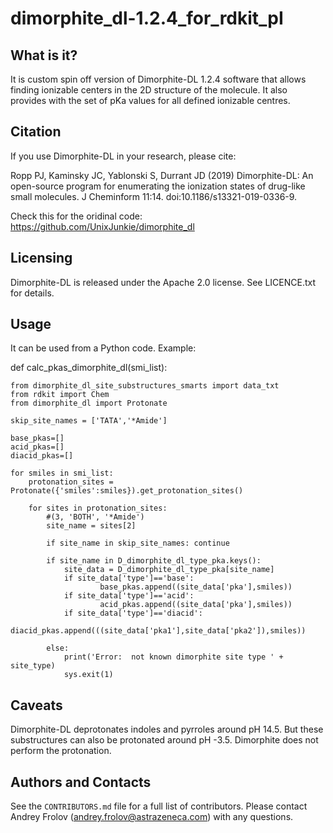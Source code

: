dimorphite_dl-1.2.4_for_rdkit_pI
===================

What is it?
-----------

It is custom spin off version of Dimorphite-DL 1.2.4 software that allows finding 
ionizable centers in the 2D structure of the molecule. It also provides with the set
of pKa values for all defined ionizable centres. 

Citation
--------

If you use Dimorphite-DL in your research, please cite:

Ropp PJ, Kaminsky JC, Yablonski S, Durrant JD (2019) Dimorphite-DL: An
open-source program for enumerating the ionization states of drug-like small
molecules. J Cheminform 11:14. doi:10.1186/s13321-019-0336-9.

Check this for the oridinal code:
https://github.com/UnixJunkie/dimorphite_dl

Licensing
---------

Dimorphite-DL is released under the Apache 2.0 license. See LICENCE.txt for
details.

Usage
-----

It can be used from a Python code. Example: 

def calc_pkas_dimorphite_dl(smi_list):

    from dimorphite_dl_site_substructures_smarts import data_txt
    from rdkit import Chem
    from dimorphite_dl import Protonate

    skip_site_names = ['TATA','*Amide']

    base_pkas=[]
    acid_pkas=[]
    diacid_pkas=[]

    for smiles in smi_list:
        protonation_sites = Protonate({'smiles':smiles}).get_protonation_sites()

        for sites in protonation_sites:
            #(3, 'BOTH', '*Amide') 
            site_name = sites[2]

            if site_name in skip_site_names: continue

            if site_name in D_dimorphite_dl_type_pka.keys():
                site_data = D_dimorphite_dl_type_pka[site_name]
                if site_data['type']=='base':
                        base_pkas.append((site_data['pka'],smiles))
                if site_data['type']=='acid':
                        acid_pkas.append((site_data['pka'],smiles))
                if site_data['type']=='diacid':
                        diacid_pkas.append(((site_data['pka1'],site_data['pka2']),smiles))
                
            else:
                print('Error:  not known dimorphite site type ' + site_type)
                sys.exit(1)



Caveats
-------

Dimorphite-DL deprotonates indoles and pyrroles around pH 14.5. But these
substructures can also be protonated around pH -3.5. Dimorphite does not
perform the protonation.

Authors and Contacts
--------------------

See the `CONTRIBUTORS.md` file for a full list of contributors. Please contact
Andrey Frolov (andrey.frolov@astrazeneca.com) with any questions.

